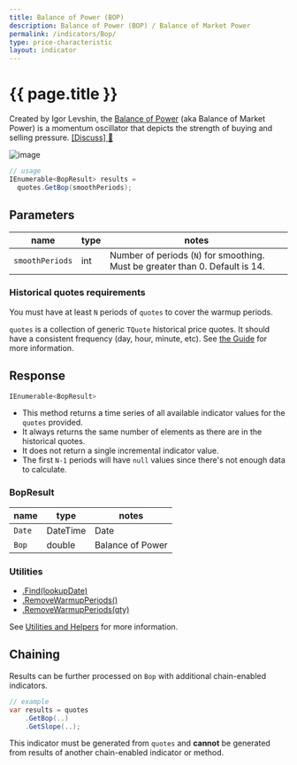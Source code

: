 ```yaml
---
title: Balance of Power (BOP)
description: Balance of Power (BOP) / Balance of Market Power
permalink: /indicators/Bop/
type: price-characteristic
layout: indicator
---
```


# {{ page.title }}

Created by Igor Levshin, the [Balance of Power](https://school.stockcharts.com/doku.php?id=technical_indicators:balance_of_power) (aka Balance of Market Power) is a momentum oscillator that depicts the strength of buying and selling pressure.
[[Discuss] :speech_balloon:]({{site.github.repository_url}}/discussions/302 "Community discussion about this indicator")

![image]({{site.baseurl}}/assets/charts/Bop.png)

```csharp
// usage
IEnumerable<BopResult> results =
  quotes.GetBop(smoothPeriods);
```

## Parameters

| name | type | notes
| -- |-- |--
| `smoothPeriods` | int | Number of periods (`N`) for smoothing.  Must be greater than 0.  Default is 14.

### Historical quotes requirements

You must have at least `N` periods of `quotes` to cover the warmup periods.

`quotes` is a collection of generic `TQuote` historical price quotes.  It should have a consistent frequency (day, hour, minute, etc).  See [the Guide]({{site.baseurl}}/guide/#historical-quotes) for more information.

## Response

```csharp
IEnumerable<BopResult>
```

- This method returns a time series of all available indicator values for the `quotes` provided.
- It always returns the same number of elements as there are in the historical quotes.
- It does not return a single incremental indicator value.
- The first `N-1` periods will have `null` values since there's not enough data to calculate.

### BopResult

| name | type | notes
| -- |-- |--
| `Date` | DateTime | Date
| `Bop` | double | Balance of Power

### Utilities

- [.Find(lookupDate)]({{site.baseurl}}/utilities#find-indicator-result-by-date)
- [.RemoveWarmupPeriods()]({{site.baseurl}}/utilities#remove-warmup-periods)
- [.RemoveWarmupPeriods(qty)]({{site.baseurl}}/utilities#remove-warmup-periods)

See [Utilities and Helpers]({{site.baseurl}}/utilities#utilities-for-indicator-results) for more information.

## Chaining

Results can be further processed on `Bop` with additional chain-enabled indicators.

```csharp
// example
var results = quotes
    .GetBop(..)
    .GetSlope(..);
```

This indicator must be generated from `quotes` and **cannot** be generated from results of another chain-enabled indicator or method.
